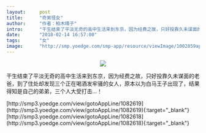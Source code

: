 ```yaml
---
layout:     post
title:      "奇男怪女"
author:     "作者：柏木晴子"
intro:      "干生结束了平淡无奇的高中生活来到东京，因为经费之故，只好投靠久未谋面的老爸，到了住处却发现三个正在喝酒发牢骚的女人，原本以为白马王子出现了，结果得知是自己的弟弟，三个人大受打击…！"
date:       "2018-02-14 16:57:00"
tags:       "女"
image:      "http://smp.yoedge.com/smp-app/resource/viewImage/1002859appline.png"
---
```

<div style="text-align: center">
<p><img src="http://smp.yoedge.com/smp-app/resource/viewImage/1002859appline.png"/></p>
</div>
<p class="post-meta">
<span>干生结束了平淡无奇的高中生活来到东京，因为经费之故，只好投靠久未谋面的老爸，到了住处却发现三个正在喝酒发牢骚的女人，原本以为白马王子出现了，结果得知是自己的弟弟，三个人大受打击…！</span>
</p>
[http://smp3.yoedge.com/view/gotoAppLine/1082619](http://smp3.yoedge.com/view/gotoAppLine/1082619){:target="_blank"}
[http://smp3.yoedge.com/view/gotoAppLine/1082618](http://smp3.yoedge.com/view/gotoAppLine/1082618){:target="_blank"}


